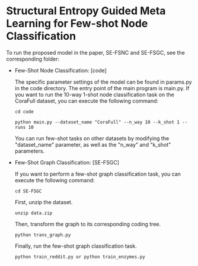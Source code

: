 # Structural Entropy Guided Meta Learning for Few-shot Node Classification

To run the proposed model in the paper, SE-FSNC and SE-FSGC, see the corresponding folder:

* Few-Shot Node Classification: [code]
  
  The specific parameter settings of the model can be found in params.py in the code directory. The entry point of the main program is main.py. If you want to run the 10-way 1-shot node classification task on the CoraFull dataset, you can execute the following command:
  ```
  cd code
  ```
  ```
  python main.py --dataset_name "CoraFull" --n_way 10 --k_shot 1 --runs 10
  ```
  You can run few-shot tasks on other datasets by modifying the "dataset_name" parameter, as well as the "n_way" and "k_shot" parameters.

* Few-Shot Graph Classification: [SE-FSGC]

  If you want to perform a few-shot graph classification task, you can execute the following command:
  ```
  cd SE-FSGC
  ```
  First, unzip the dataset.
  ```
  unzip data.zip
  ```

  Then, transform the graph to its corresponding coding tree.
  ```
  python trans_graph.py
  ```

  Finally, run the few-shot graph classification task.

  ```
  python train_reddit.py or python train_enzymes.py
  ```

